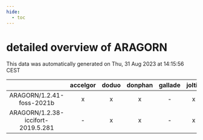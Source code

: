 ```yaml
---
hide:
  - toc
---
```


detailed overview of ARAGORN
============================


This data was automatically generated on Thu, 31 Aug 2023 at 14:15:56 CEST  

| |accelgor|doduo|donphan|gallade|joltik|skitty|swalot|victini|
| :---: | :---: | :---: | :---: | :---: | :---: | :---: | :---: | :---: |
|ARAGORN/1.2.41-foss-2021b|x|x|x|-|x|x|x|x|
|ARAGORN/1.2.38-iccifort-2019.5.281|-|x|x|-|x|x|-|x|
